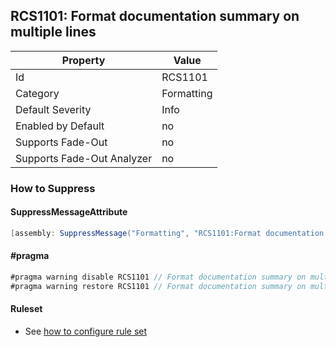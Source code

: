 ## RCS1101: Format documentation summary on multiple lines

Property | Value
--- | --- 
Id | RCS1101
Category | Formatting
Default Severity | Info
Enabled by Default | no
Supports Fade-Out | no
Supports Fade-Out Analyzer | no

### How to Suppress

#### SuppressMessageAttribute

```csharp
[assembly: SuppressMessage("Formatting", "RCS1101:Format documentation summary on multiple lines.", Justification = "<Pending>")]
```

#### \#pragma

```csharp
#pragma warning disable RCS1101 // Format documentation summary on multiple lines.
#pragma warning restore RCS1101 // Format documentation summary on multiple lines.
```

#### Ruleset

* See [how to configure rule set](../HowToConfigureAnalyzers.md)
